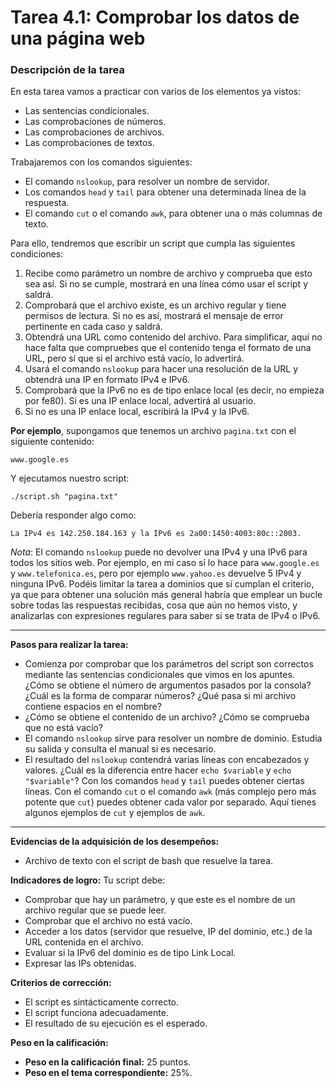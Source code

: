 # **Tarea 4.1: Comprobar los datos de una página web**

### **Descripción de la tarea**

En esta tarea vamos a practicar con varios de los elementos ya vistos:

- Las sentencias condicionales.
- Las comprobaciones de números.
- Las comprobaciones de archivos.
- Las comprobaciones de textos.

Trabajaremos con los comandos siguientes:

- El comando `nslookup`, para resolver un nombre de servidor.
- Los comandos `head` y `tail` para obtener una determinada línea de la respuesta.
- El comando `cut` o el comando `awk`, para obtener una o más columnas de texto.

Para ello, tendremos que escribir un script que cumpla las siguientes condiciones:

1. Recibe como parámetro un nombre de archivo y comprueba que esto sea así. Si no se cumple, mostrará en una línea cómo usar el script y saldrá.
2. Comprobará que el archivo existe, es un archivo regular y tiene permisos de lectura. Si no es así, mostrará el mensaje de error pertinente en cada caso y saldrá.
3. Obtendrá una URL como contenido del archivo. Para simplificar, aquí no hace falta que compruebes que el contenido tenga el formato de una URL, pero sí que si el archivo está vacío, lo advertirá.
4. Usará el comando `nslookup` para hacer una resolución de la URL y obtendrá una IP en formato IPv4 e IPv6.
5. Comprobará que la IPv6 no es de tipo enlace local (es decir, no empieza por fe80). Si es una IP enlace local, advertirá al usuario.
6. Si no es una IP enlace local, escribirá la IPv4 y la IPv6.

**Por ejemplo**, supongamos que tenemos un archivo `pagina.txt` con el siguiente contenido:

```
www.google.es
```

Y ejecutamos nuestro script:

```
./script.sh "pagina.txt"
```

Debería responder algo como:

```
La IPv4 es 142.250.184.163 y la IPv6 es 2a00:1450:4003:80c::2003.
```

_*Nota*_: El comando `nslookup` puede no devolver una IPv4 y una IPv6 para todos los sitios web. Por ejemplo, en mi caso sí lo hace para `www.google.es` y `www.telefonica.es`, pero por ejemplo `www.yahoo.es` devuelve 5 IPv4 y ninguna IPv6. Podéis limitar la tarea a dominios que sí cumplan el criterio, ya que para obtener una solución más general habría que emplear un bucle sobre todas las respuestas recibidas, cosa que aún no hemos visto, y analizarlas con expresiones regulares para saber si se trata de IPv4 o IPv6.

---

**Pasos para realizar la tarea:**

- Comienza por comprobar que los parámetros del script son correctos mediante las sentencias condicionales que vimos en los apuntes. ¿Cómo se obtiene el número de argumentos pasados por la consola? ¿Cuál es la forma de comparar números? ¿Qué pasa si mi archivo contiene espacios en el nombre?
- ¿Cómo se obtiene el contenido de un archivo? ¿Cómo se comprueba que no está vacío?
- El comando `nslookup` sirve para resolver un nombre de dominio. Estudia su salida y consulta el manual si es necesario.
- El resultado del `nslookup` contendrá varias líneas con encabezados y valores. ¿Cuál es la diferencia entre hacer `echo $variable` y `echo "$variable"`? Con los comandos `head` y `tail` puedes obtener ciertas líneas. Con el comando `cut` o el comando `awk` (más complejo pero más potente que `cut`) puedes obtener cada valor por separado. Aquí tienes algunos ejemplos de `cut` y ejemplos de `awk`.

---

**Evidencias de la adquisición de los desempeños:**

- Archivo de texto con el script de bash que resuelve la tarea.

**Indicadores de logro:** Tu script debe:

- Comprobar que hay un parámetro, y que este es el nombre de un archivo regular que se puede leer.
- Comprobar que el archivo no está vacío.
- Acceder a los datos (servidor que resuelve, IP del dominio, etc.) de la URL contenida en el archivo.
- Evaluar si la IPv6 del dominio es de tipo Link Local.
- Expresar las IPs obtenidas.

**Criterios de corrección:**

- El script es sintácticamente correcto.
- El script funciona adecuadamente.
- El resultado de su ejecución es el esperado.

**Peso en la calificación:**

- **Peso en la calificación final:** 25 puntos.
- **Peso en el tema correspondiente:** 25%.
